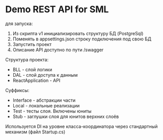 # Demo REST API for SML

для запуска: 

1. Из скрипта v1 инициализировать структуру БД (PostgreSql)
2. Поменять в appsettings.json строку подключения под свою БД
3. Запустить проект
4. Описание API доступно по пути /swagger


Структура проекта: 

* BLL - слой логики
* DAL - слой доступа к данным
* ReactApplication - API


Суффиксы: 

* Interface - абстракции части 
* Local - локальные реализации
* Test - тесты слоя. Включены юниты
* Stub - заглушки слоя для юнитов верхних слоёв

Используется DI на уровне класса-координатора через стандартный механизм (файл Startup.cs)
